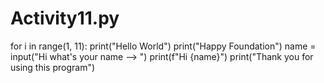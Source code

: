 # Activity11.py
for i in range(1, 11):
  print("Hello World")
print("Happy Foundation")
name = input("Hi what's your name --> ")
print(f"Hi {name}")
print("Thank you for using this program")
